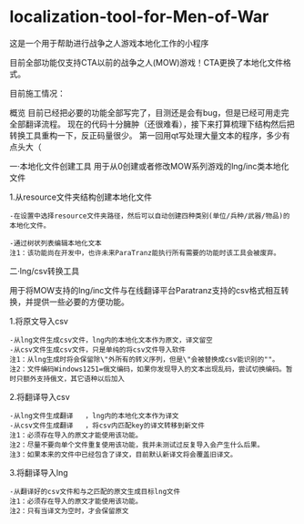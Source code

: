 # localization-tool-for-Men-of-War
这是一个用于帮助进行战争之人游戏本地化工作的小程序

目前全部功能仅支持CTA以前的战争之人(MOW)游戏！CTA更换了本地化文件格式。

目前施工情况：

概览
目前已经把必要的功能全部写完了，目测还是会有bug，但是已经可用走完全部翻译流程。
现在的代码十分臃肿（还很难看），接下来打算梳理下结构然后把转换工具重构一下，反正码量很少。
第一回用qt写处理大量文本的程序，多少有点头大（

一·本地化文件创建工具
用于从0创建或者修改MOW系列游戏的lng/inc类本地化文件

 1.从resource文件夹结构创建本地化文件
	
    -在设置中选择resource文件夹路径，然后可以自动创建四种类别(单位/兵种/武器/物品)的本地化文件。
					
    -通过树状列表编辑本地化文本
    注1：该功能尚在开发中，也许未来ParaTranz能执行所有需要的功能时该工具会被废弃。
    
二·lng/csv转换工具

用于将MOW支持的lng/inc文件与在线翻译平台Paratranz支持的csv格式相互转换，并提供一些必要的方便功能。

 1.将原文导入csv
	
    -从lng文件生成csv文件，lng内的本地化文本作为原文，译文留空
    -从csv文件生成csv文件，只是单纯的将csv文件导入软件
    注1：从lng生成时将会保留除\"外所有的转义序列，但是\"会被替换成csv能识别的""。
    注2：文件编码Windows1251=俄文编码，如果你发现导入的文本出现乱码，尝试切换编码。暂时只额外支持俄文，其它语种以后加入
    
 2.将翻译导入csv
	
    -从lng文件生成翻译   ，lng内的本地化文本作为译文
    -从csv文件生成翻译   ，将csv内匹配key的译文转移到新文件
    注1：必须存在导入的原文才能使用该功能。
    注2：尽量不要向单个文件重复使用该功能，我并未测试过反复导入会产生什么后果。
    注3：如果本来的文件中已经包含了译文，目前默认新译文将会覆盖旧译文。
    
 3.将翻译导入lng
	
    -从翻译好的csv文件和与之匹配的原文生成目标lng文件
    注1：必须存在导入的原文才能使用该功能。
    注2：只有当译文为空时，才会保留原文
